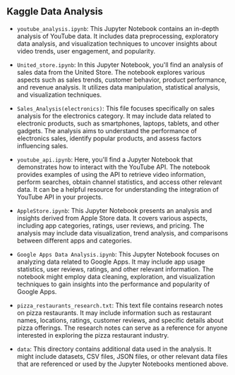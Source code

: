 ## Kaggle Data Analysis

- `youtube_analysis.ipynb`: This Jupyter Notebook contains an in-depth analysis of YouTube data. It includes data preprocessing, exploratory data analysis, and visualization techniques to uncover insights about video trends, user engagement, and popularity.

- `United_store.ipynb`: In this Jupyter Notebook, you'll find an analysis of sales data from the United Store. The notebook explores various aspects such as sales trends, customer behavior, product performance, and revenue analysis. It utilizes data manipulation, statistical analysis, and visualization techniques.

- `Sales_Analysis(electronics)`: This file focuses specifically on sales analysis for the electronics category. It may include data related to electronic products, such as smartphones, laptops, tablets, and other gadgets. The analysis aims to understand the performance of electronics sales, identify popular products, and assess factors influencing sales.

- `youtube_api.ipynb`: Here, you'll find a Jupyter Notebook that demonstrates how to interact with the YouTube API. The notebook provides examples of using the API to retrieve video information, perform searches, obtain channel statistics, and access other relevant data. It can be a helpful resource for understanding the integration of YouTube API in your projects.

- `AppleStore.ipynb`: This Jupyter Notebook presents an analysis and insights derived from Apple Store data. It covers various aspects, including app categories, ratings, user reviews, and pricing. The analysis may include data visualization, trend analysis, and comparisons between different apps and categories.



- `Google Apps Data Analysis.ipynb`: This Jupyter Notebook focuses on analyzing data related to Google Apps. It may include app usage statistics, user reviews, ratings, and other relevant information. The notebook might employ data cleaning, exploration, and visualization techniques to gain insights into the performance and popularity of Google Apps.

- `pizza_restaurants_research.txt`: This text file contains research notes on pizza restaurants. It may include information such as restaurant names, locations, ratings, customer reviews, and specific details about pizza offerings. The research notes can serve as a reference for anyone interested in exploring the pizza restaurant industry.

- `data`: This directory contains additional data used in the analysis. It might include datasets, CSV files, JSON files, or other relevant data files that are referenced or used by the Jupyter Notebooks mentioned above.
